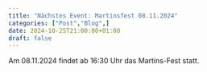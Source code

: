 ```yaml
---
title: "Nächstes Event: Martinsfest 08.11.2024"
categories: ["Post","Blog",]
date: 2024-10-25T21:00:00+01:00
draft: false
---
```


Am 08.11.2024 findet ab 16:30 Uhr das Martins-Fest statt.